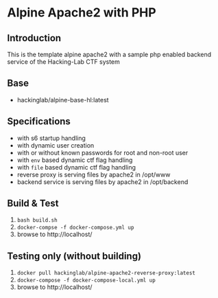 # Alpine Apache2 with PHP
## Introduction
This is the template alpine apache2 with a sample php enabled backend service of the Hacking-Lab CTF system

## Base
* hackinglab/alpine-base-hl:latest

## Specifications
* with s6 startup handling
* with dynamic user creation
* with or without known passwords for root and non-root user
* with `env` based dynamic ctf flag handling
* with `file` based dynamic ctf flag handling
* reverse proxy is serving files by apache2 in /opt/www
* backend service is serving files by apache2 in /opt/backend

## Build & Test
1. `bash build.sh`
2. `docker-compse -f docker-compose.yml up`
3. browse to http://localhost/

## Testing only (without building)
1. `docker pull hackinglab/alpine-apache2-reverse-proxy:latest`
2. `docker-compose -f docker-compose-local.yml up`
3. browse to http://localhost/



